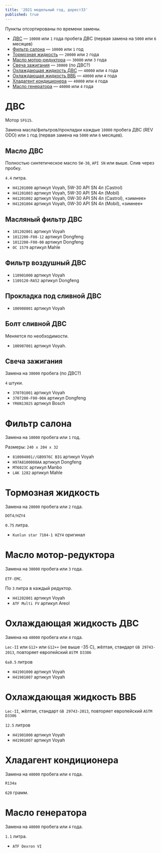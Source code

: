 ```yaml
---
title: '2021 модельный год, дорест33'
published: true
---
```


Пункты отсортированы по времени замены.

* [ДВС](#двс) — `10000` или `1` года пробега ДВС (первая замена на `5000` или `6` месяцев)
* [Фильтр салона](#фильтр-салона) — `10000` или `1` год
* [Тормозная жидкость](#тормозная-жидкость) — `20000` или `2` года
* [Масло мотор-редуктора](#масло-мотор-редуктора) — `30000` или `3` года
* [Свеча зажигания](#свеча-зажигания) — `30000` (по ДВС?)
* [Охлаждающая жидкость ДВС](#охлаждающая-жидкость-двс) — `40000` или `4` года
* [Охлаждающая жидкость ВВБ](#охлаждающая-жидкость-ввб) — `40000` или `4` года
* [Хладагент кондиционера](#хладагент-кондиционера) — `40000` или `4` года
* [Масло генератора](#масло-генератора) — `40000` или `4` года

# ДВС
Мотор `SFG15`.

Замена масла/фильтров/прокладки каждые `10000` пробега ДВС (REV ODO) или `1` год (первая замена на `5000` или `6` месяцев).

## Масло ДВС
Полностью синтетическое масло `5W-30`, `API SN` или выше. Слив через пробку.

`4.4` литра.

* `H41201000` артикул Voyah, 5W-30 API SN 4л (Castrol)
* `H41201003` артикул Voyah, 5W-30 API SN 4л (Mobil)
* `H41201002` артикул Voyah, 0W-30 API SN 4л (Castrol), «зимнее»
* `H41201004` артикул Voyah, 0W-30 API SN 4л (Mobil), «зимнее»

## Масляный фильтр ДВС
* `101202001` артикул Voyah
* `1012200-F08-12` артикул Dongfeng
* `1012200-F00-00` артикул Dongfeng
* `OC 1579` артикул Mahle

## Фильтр воздушный ДВС
* `110901000` артикул Voyah
* `1109120-RA52` артикул Dongfeng

## Прокладка под сливной ДВС
* `100908001` артикул Voyah

## Болт сливной ДВС
Меняется по необходимости.

* `100907001` артикул Voyah.

## Свеча зажигания
Замена на `30000` пробега (по ДВС?)

`4` штуки.

* `370701001` артикул Voyah
* `3707200-F00-00A` артикул Dongfeng
* `YR6N1302S` артикул Bosch

# Фильтр салона
Замена на `10000` пробега или `1` год.

Размеры: `240 x 204 x 32`

* `810004001//GB9976C BIG` артикул Voyah
* `H97A8100008AA` артикул Dongfeng
* `MT6023C` артикул Manbo
* `LAK 1282` артикул Mahle

# Тормозная жидкость
Замена на `20000` пробега или `2` года.

`DOT4/HZY4`

`0.75` литра.

* `Kunlun star 7104-1 HZY4` оригинал

# Масло мотор-редуктора
Замена на `30000` пробега или `3` года.

`ETF-EMC`.

По `3` литра в каждый редуктор.

* `H41202001` артикул Voyah
* `ATF Multi FV` артикул Areol

# Охлаждающая жидкость ДВС
Замена на `40000` пробега или `4` года.

`Lec-II` или `G12+` или `G12++` (не выше -35 С), жёлтая, стандарт `GB 29743-2013`, повторяет европейский `ASTM D3306`

`6±0.5` литров

* `H41901000` артикул Voyah
* `H41901007` артикул Voyah

# Охлаждающая жидкость ВВБ

`Lec-II`, жёлтая, стандарт `GB 29743-2013`, повторяет европейский `ASTM D3306`

`12.5` литров

* `H41901000` артикул Voyah
* `H41901007` артикул Voyah

# Хладагент кондиционера
Замена на `40000` пробега или `4` года.

`R134a`

`620` грамм.

# Масло генератора
Замена на `40000` пробега или `4` года.

`1.1` литра.

* `ATF Dexron VI`
